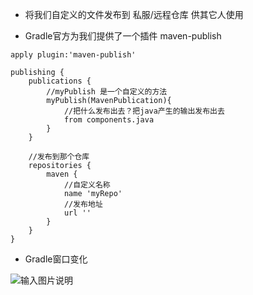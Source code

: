 * 将我们自定义的文件发布到 私服/远程仓库 供其它人使用

* Gradle官方为我们提供了一个插件 maven-publish


```
apply plugin:'maven-publish'

publishing {
    publications {
        //myPublish 是一个自定义的方法
        myPublish(MavenPublication){
            //把什么发布出去？把java产生的输出发布出去
            from components.java
        }
    }

    //发布到那个仓库
    repositories {
        maven {
            //自定义名称
            name 'myRepo'
            //发布地址
            url ''
        }
    }
}
```

* Gradle窗口变化

![输入图片说明](https://gitee.com/uploads/images/2017/1229/213657_0608fa0f_966228.png "屏幕截图.png")